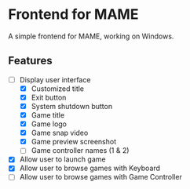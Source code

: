 # Frontend for MAME

A simple frontend for MAME,
working on Windows.

## Features

- [ ] Display user interface
    - [x] Customized title
    - [x] Exit button
    - [x] System shutdown button
    - [x] Game title
    - [x] Game logo
    - [x] Game snap video
    - [x] Game preview screenshot
    - [ ] Game controller names (1 & 2)
- [x] Allow user to launch game
- [x] Allow user to browse games with Keyboard
- [ ] Allow user to browse games with Game Controller
